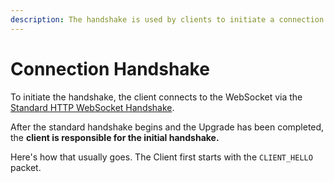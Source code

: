 ```yaml
---
description: The handshake is used by clients to initiate a connection with the WebSocket.
---
```


# Connection Handshake

To initiate the handshake, the client connects to the WebSocket via the [Standard HTTP WebSocket Handshake](https://en.wikipedia.org/wiki/WebSocket#Protocol\_handshake).

After the standard handshake begins and the Upgrade has been completed, the **client is responsible for the initial handshake.**

Here's how that usually goes. The Client first starts with the `CLIENT_HELLO` packet.
